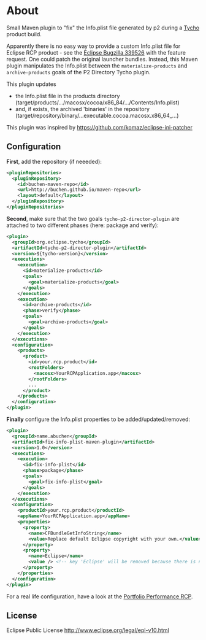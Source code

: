 # About

Small Maven plugin to "fix" the Info.plist file generated by p2 during a [Tycho](https://eclipse.org/tycho) product build.

Apparently there is no easy way to provide a custom Info.plist file for Eclipse RCP product - see the [Eclipse Bugzilla 339526](https://bugs.eclipse.org/bugs/show_bug.cgi?id=339526) with the feature request. One could patch the original launcher bundles. Instead, this Maven plugin manipulates the Info.plist between the ```materialize-products``` and ```archive-products``` goals of the P2 Directory Tycho plugin.

This plugin updates
* the Info.plist file in the products directory (target/products/.../macosx/cocoa/x86_84/.../Contents/Info.plist)
*  and, if exists, the archived 'binaries' in the repository (target/repository/binary/...executable.cocoa.macosx.x86_64_...)

This plugin was inspired by https://github.com/komaz/eclipse-ini-patcher

## Configuration

**First**, add the repository (if neeeded):

```xml
<pluginRepositories>
  <pluginRepository>
    <id>buchen-maven-repo</id>
    <url>http://buchen.github.io/maven-repo</url>
    <layout>default</layout>
  </pluginRepository>
</pluginRepositories>
```

**Second**, make sure that the two goals ```tycho-p2-director-plugin``` are attached to two different phases (here: package and verify):

```xml
<plugin>
  <groupId>org.eclipse.tycho</groupId>
  <artifactId>tycho-p2-director-plugin</artifactId>
  <version>${tycho-version}</version>
  <executions>
    <execution>
      <id>materialize-products</id>
      <goals>
        <goal>materialize-products</goal>
      </goals>
    </execution>
    <execution>
      <id>archive-products</id>
      <phase>verify</phase>
      <goals>
        <goal>archive-products</goal>
      </goals>
    </execution>
  </executions>
  <configuration>
    <products>
      <product>
        <id>your.rcp.product</id>
        <rootFolders>
          <macosx>YourRCPApplication.app</macosx>
        </rootFolders>
        ...
      </product>
    </products>
  </configuration>
</plugin>
```

**Finally** configure the Info.plist properties to be added/updated/removed:

```xml
<plugin>
  <groupId>name.abuchen</groupId>
  <artifactId>fix-info-plist-maven-plugin</artifactId>
  <version>1.0</version>
  <executions>
    <execution>
      <id>fix-info-plist</id>
      <phase>package</phase>
      <goals>
        <goal>fix-info-plist</goal>
      </goals>
    </execution>
  </executions>
  <configuration>
    <productId>your.rcp.product</productId>
    <appName>YourRCPApplication.app</appName>
    <properties>
      <property>
        <name>CFBundleGetInfoString</name>
        <value>Replace default Eclipse copyright with your own.</value>
      </property>
      <property>
        <name>Eclipse</name>
        <value /> <!-- key 'Eclipse' will be removed because there is no value -->
      </property>
    </properties>
  </configuration>
</plugin>
```

For a real life configuration, have a look at the [Portfolio Performance RCP](https://github.com/buchen/portfolio/blob/master/portfolio-product/pom.xml).

## License

Eclipse Public License
http://www.eclipse.org/legal/epl-v10.html
